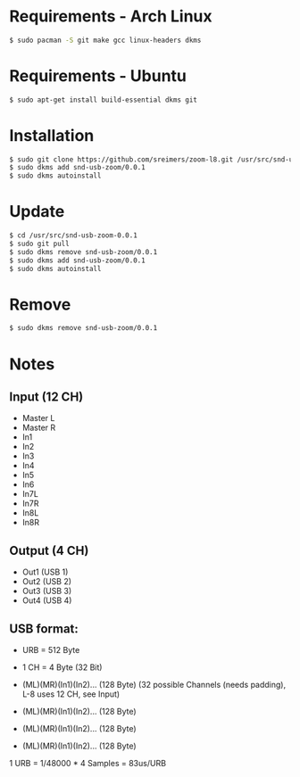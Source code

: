 # Requirements - Arch Linux
```bash
$ sudo pacman -S git make gcc linux-headers dkms
```

# Requirements - Ubuntu

```bash
$ sudo apt-get install build-essential dkms git
```


# Installation

```bash
$ sudo git clone https://github.com/sreimers/zoom-l8.git /usr/src/snd-usb-zoom-0.0.1
$ sudo dkms add snd-usb-zoom/0.0.1
$ sudo dkms autoinstall
```

# Update

```bash
$ cd /usr/src/snd-usb-zoom-0.0.1
$ sudo git pull
$ sudo dkms remove snd-usb-zoom/0.0.1
$ sudo dkms add snd-usb-zoom/0.0.1
$ sudo dkms autoinstall
```

# Remove

```bash
$ sudo dkms remove snd-usb-zoom/0.0.1
```


# Notes

## Input (12 CH)

- Master L
- Master R
- In1 
- In2
- In3
- In4
- In5
- In6
- In7L
- In7R
- In8L 
- In8R

## Output (4 CH)

- Out1 (USB 1)
- Out2 (USB 2)
- Out3 (USB 3)
- Out4 (USB 4)


## USB format:

- URB = 512 Byte
- 1 CH = 4 Byte (32 Bit)

- (ML)(MR)(In1)(In2)... (128 Byte) (32 possible Channels (needs padding), L-8 uses 12 CH, see Input)
- (ML)(MR)(In1)(In2)... (128 Byte)
- (ML)(MR)(In1)(In2)... (128 Byte)
- (ML)(MR)(In1)(In2)... (128 Byte)

1 URB = 1/48000 * 4 Samples = 83us/URB
